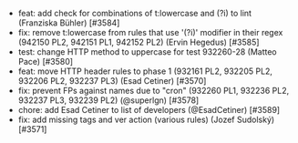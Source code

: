  * feat: add check for combinations of t:lowercase and (?i) to lint (Franziska Bühler) [#3584]
 * fix: remove t:lowercase from rules that use '(?i)' modifier in their regex (942150 PL2, 942151 PL1, 942152 PL2) (Ervin Hegedus) [#3585]
 * test: change HTTP method to uppercase for test 932260-28 (Matteo Pace) [#3580]
 * feat: move HTTP header rules to phase 1 (932161 PL2, 932205 PL2, 932206 PL2, 932237 PL3) (Esad Cetiner) [#3570]
 * fix: prevent FPs against names due to "cron" (932260 PL1, 932236 PL2, 932237 PL3, 932239 PL2) (@superlgn) [#3578]
 * chore: add Esad Cetiner to list of developers (@EsadCetiner) [#3589]
 * fix: add missing tags and ver action (various rules) (Jozef Sudolský) [#3571]
